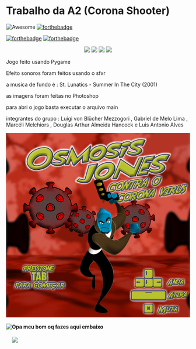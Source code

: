 # Trabalho da A2 (Corona Shooter) 
![Awesome](https://cdn.rawgit.com/sindresorhus/awesome/d7305f38d29fed78fa85652e3a63e154dd8e8829/media/badge.svg) [![forthebadge](https://forthebadge.com/images/badges/works-on-my-machine.svg)](https://forthebadge.com)


[![forthebadge](http://forthebadge.com/images/badges/made-with-python.svg)](http://forthebadge.com)  [![forthebadge](https://forthebadge.com/images/badges/0-percent-optimized.svg)](https://forthebadge.com)

<p align="center">
  
  <img src='https://img.shields.io/github/languages/code-size/Luigivbm/Corona-Shooter' />
  
  <img src='https://img.shields.io/github/last-commit/Luigivbm/Corona-Shooter' />

  <img src='https://img.shields.io/github/forks/Luigivbm/Corona-Shooter?style=social' />

  <img src='https://img.shields.io/github/stars/Luigivbm/Corona-Shooter?style=social' />


  </a>
</p>


Jogo feito usando Pygame 


Efeito sonoros foram feitos usando o sfxr


a musica de fundo é : St. Lunatics - Summer In The City (2001)


as imagens foram feitas no Photoshop


para abri o jogo basta executar o arquivo main

integrantes do grupo : Luigi von Blücher Mezzogori , Gabriel de Melo Lima , Marcéli Melchiors , Douglas Arthur Almeida Hancock e Luis Antonio Alves



![image](https://github.com/Luigivbm/Corona-Shooter/blob/main/img/intro.png?raw=true)








[<img align="left" height="150px" src="https://i.postimg.cc/c4MC9HfC/173149-F5-3-F57-40-C7-9496-7-BEDCDF4-B1-A9.png">](https://www.beautifyconverter.com/steganographic-decoder.php)  
<h4 style="margin-top: 0px; padding-top: 0px;">Opa meu bom oq fazes aqui embaixo   </h4>   
  
<p>  
  
   
   <img src='https://img.shields.io/reddit/subreddit-subscribers/porramauricio?style=social'/>
   
   
</p>


